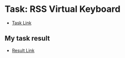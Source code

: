 # Task: RSS Virtual Keyboard
* [Task Link](https://github.com/rolling-scopes-school/tasks/blob/master/tasks/virtual-keyboard/virtual-keyboard-en.md "Virtual Keyboard")
## My task result 
* [Result Link](https://vzvonarenko.github.io/virtual-keyboard/ "My Virtual Keyboard")

